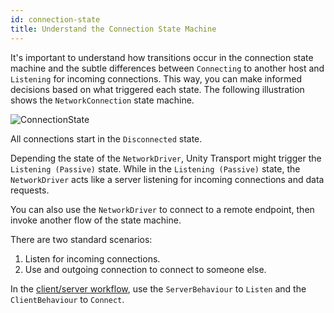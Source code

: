 ```yaml
---
id: connection-state
title: Understand the Connection State Machine
---
```


It's important to understand how transitions occur in the connection state machine and the subtle differences between `Connecting` to another host and `Listening` for incoming connections. This way, you can make informed decisions based on what triggered each state. The following illustration shows the `NetworkConnection` state machine.

![ConnectionState](/img/transport/com.unity.transport.connection.png)

All connections start in the `Disconnected` state.

Depending the state of the `NetworkDriver`, Unity Transport might trigger the `Listening (Passive)` state. While in the `Listening (Passive)` state, the `NetworkDriver` acts like a server listening for incoming connections and data requests.

You can also use the `NetworkDriver` to connect to a remote endpoint, then invoke another flow of the state machine.

There are two standard scenarios:

1. Listen for incoming connections.
2. Use and outgoing connection to connect to someone else.

In the [client/server workflow](workflow-client-server.md), use the `ServerBehaviour` to `Listen` and the `ClientBehaviour` to `Connect`.
